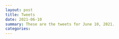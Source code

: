 ```yaml
---
layout: post
title: Tweets
date: 2021-06-10
summary: These are the tweets for June 10, 2021.
categories:
---
```


